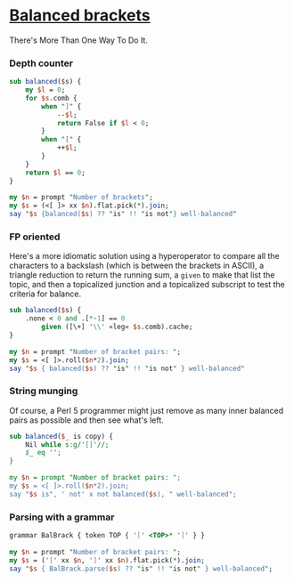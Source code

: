 [1]: https://rosettacode.org/wiki/Balanced_brackets

# [Balanced brackets][1]

There's More Than One Way To Do It.



### Depth counter

```perl
sub balanced($s) {
    my $l = 0;
    for $s.comb {
        when "]" {
            --$l;
            return False if $l < 0;
        }
        when "[" {
            ++$l;
        }
    }
    return $l == 0;
}
 
my $n = prompt "Number of brackets";
my $s = (<[ ]> xx $n).flat.pick(*).join;
say "$s {balanced($s) ?? "is" !! "is not"} well-balanced"
```


### FP oriented



Here's a more idiomatic solution using a hyperoperator to compare all the characters to a backslash (which is between the brackets in ASCII), a triangle reduction to return the running sum, a `given` to make that list the topic, and then a topicalized junction and a topicalized subscript to test the criteria for balance.

```perl
sub balanced($s) {
    .none < 0 and .[*-1] == 0
        given ([\+] '\\' «leg« $s.comb).cache;
}
 
my $n = prompt "Number of bracket pairs: ";
my $s = <[ ]>.roll($n*2).join;
say "$s { balanced($s) ?? "is" !! "is not" } well-balanced"
```


### String munging



Of course, a Perl 5 programmer might just remove as many inner balanced pairs as possible and then see what's left.

```perl
sub balanced($_ is copy) {
    Nil while s:g/'[]'//;
    $_ eq '';
}
 
my $n = prompt "Number of bracket pairs: ";
my $s = <[ ]>.roll($n*2).join;
say "$s is", ' not' x not balanced($s), " well-balanced";
```


### Parsing with a grammar

```perl
grammar BalBrack { token TOP { '[' <TOP>* ']' } }
 
my $n = prompt "Number of bracket pairs: ";
my $s = ('[' xx $n, ']' xx $n).flat.pick(*).join;
say "$s { BalBrack.parse($s) ?? "is" !! "is not" } well-balanced";
```